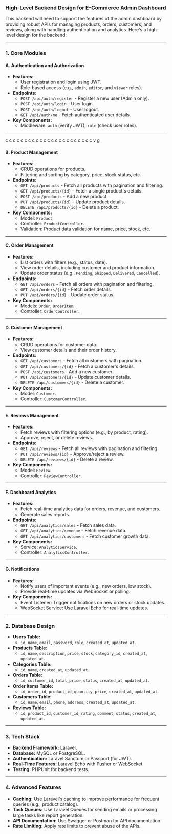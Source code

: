 ### **High-Level Backend Design for E-Commerce Admin Dashboard**

This backend will need to support the features of the admin dashboard by providing robust APIs for managing products, orders, customers, and reviews, along with handling authentication and analytics. Here's a high-level design for the backend:

---

### **1. Core Modules**
#### **A. Authentication and Authorization**
- **Features:**
  - User registration and login using JWT.
  - Role-based access (e.g., `admin`, `editor`, and `viewer` roles).
- **Endpoints:**
  - `POST /api/auth/register` - Register a new user (Admin only).
  - `POST /api/auth/login` - User login.
  - `POST /api/auth/logout` - User logout.
  - `GET /api/auth/me` - Fetch authenticated user details.
- **Key Components:**
  - Middleware: `auth` (verify JWT), `role` (check user roles).

---
c c c c c c c c c c c c c c c c c c c c c c c v g

#### **B. Product Management**
- **Features:**
  - CRUD operations for products.
  - Filtering and sorting by category, price, stock status, etc.
- **Endpoints:**
  - `GET /api/products` - Fetch all products with pagination and filtering.
  - `GET /api/products/{id}` - Fetch a single product's details.
  - `POST /api/products` - Add a new product.
  - `PUT /api/products/{id}` - Update product details.
  - `DELETE /api/products/{id}` - Delete a product.
- **Key Components:**
  - Model: `Product`.
  - Controller: `ProductController`.
  - Validation: Product data validation for name, price, stock, etc.

---
#### **C. Order Management**
- **Features:**
  - List orders with filters (e.g., status, date).
  - View order details, including customer and product information.
  - Update order status (e.g., `Pending`, `Shipped`, `Delivered`, `Cancelled`).
- **Endpoints:**
  - `GET /api/orders` - Fetch all orders with pagination and filtering.
  - `GET /api/orders/{id}` - Fetch order details.
  - `PUT /api/orders/{id}` - Update order status.
- **Key Components:**
  - Models: `Order`, `OrderItem`.
  - Controller: `OrderController`.

---

#### **D. Customer Management**
- **Features:**
  - CRUD operations for customer data.
  - View customer details and their order history.
- **Endpoints:**
  - `GET /api/customers` - Fetch all customers with pagination.
  - `GET /api/customers/{id}` - Fetch a customer's details.
  - `POST /api/customers` - Add a new customer.
  - `PUT /api/customers/{id}` - Update customer details.
  - `DELETE /api/customers/{id}` - Delete a customer.
- **Key Components:**
  - Model: `Customer`.
  - Controller: `CustomerController`.

---


#### **E. Reviews Management**
- **Features:**
  - Fetch reviews with filtering options (e.g., by product, rating).
  - Approve, reject, or delete reviews.
- **Endpoints:**
  - `GET /api/reviews` - Fetch all reviews with pagination and filtering.
  - `PUT /api/reviews/{id}` - Approve/reject a review.
  - `DELETE /api/reviews/{id}` - Delete a review.
- **Key Components:**
  - Model: `Review`.
  - Controller: `ReviewController`.

---

#### **F. Dashboard Analytics**
- **Features:**
  - Fetch real-time analytics data for orders, revenue, and customers.
  - Generate sales reports.
- **Endpoints:**
  - `GET /api/analytics/sales` - Fetch sales data.
  - `GET /api/analytics/revenue` - Fetch revenue data.
  - `GET /api/analytics/customers` - Fetch customer growth data.
- **Key Components:**
  - Service: `AnalyticsService`.
  - Controller: `AnalyticsController`.

---

#### **G. Notifications**
- **Features:**
  - Notify users of important events (e.g., new orders, low stock).
  - Provide real-time updates via WebSocket or polling.
- **Key Components:**
  - Event Listener: Trigger notifications on new orders or stock updates.
  - WebSocket Service: Use Laravel Echo for real-time updates.

---

### **2. Database Design**
- **Users Table:** 
  - `id`, `name`, `email`, `password`, `role`, `created_at`, `updated_at`.
- **Products Table:** 
  - `id`, `name`, `description`, `price`, `stock`, `category_id`, `created_at`, `updated_at`.
- **Categories Table:** 
  - `id`, `name`, `created_at`, `updated_at`.
- **Orders Table:** 
  - `id`, `customer_id`, `total_price`, `status`, `created_at`, `updated_at`.
- **Order Items Table:** 
  - `id`, `order_id`, `product_id`, `quantity`, `price`, `created_at`, `updated_at`.
- **Customers Table:** 
  - `id`, `name`, `email`, `phone`, `address`, `created_at`, `updated_at`.
- **Reviews Table:** 
  - `id`, `product_id`, `customer_id`, `rating`, `comment`, `status`, `created_at`, `updated_at`.

---

### **3. Tech Stack**
- **Backend Framework:** Laravel.
- **Database:** MySQL or PostgreSQL.
- **Authentication:** Laravel Sanctum or Passport (for JWT).
- **Real-Time Features:** Laravel Echo with Pusher or WebSocket.
- **Testing:** PHPUnit for backend tests.

---

### **4. Advanced Features**
- **Caching:** Use Laravel's caching to improve performance for frequent queries (e.g., product catalog).
- **Task Queues:** Use Laravel Queues for sending emails or processing large tasks like report generation.
- **API Documentation:** Use Swagger or Postman for API documentation.
- **Rate Limiting:** Apply rate limits to prevent abuse of the APIs.
